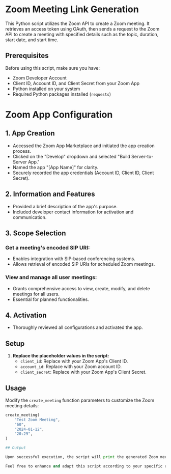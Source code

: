 # Zoom Meeting Link Generation

This Python script utilizes the Zoom API to create a Zoom meeting. It retrieves an access token using OAuth, then sends a request to the Zoom API to create a meeting with specified details such as the topic, duration, start date, and start time.

## Prerequisites

Before using this script, make sure you have:

- Zoom Developer Account
- Client ID, Account ID, and Client Secret from your Zoom App
- Python installed on your system
- Required Python packages installed (`requests`)

# Zoom App Configuration

## 1. App Creation

- Accessed the Zoom App Marketplace and initiated the app creation process.
- Clicked on the "Develop" dropdown and selected "Build Server-to-Server App."
- Named the app "[App Name]" for clarity.
- Securely recorded the app credentials (Account ID, Client ID, Client Secret).

## 2. Information and Features

- Provided a brief description of the app's purpose.
- Included developer contact information for activation and communication.

## 3. Scope Selection

### Get a meeting's encoded SIP URI:

- Enables integration with SIP-based conferencing systems.
- Allows retrieval of encoded SIP URIs for scheduled Zoom meetings.

### View and manage all user meetings:

- Grants comprehensive access to view, create, modify, and delete meetings for all users.
- Essential for planned functionalities.

## 4. Activation

- Thoroughly reviewed all configurations and activated the app.

## Setup

1. **Replace the placeholder values in the script:**
    - `client_id`: Replace with your Zoom App's Client ID.
    - `account_id`: Replace with your Zoom account ID.
    - `client_secret`: Replace with your Zoom App's Client Secret.


## Usage

Modify the `create_meeting` function parameters to customize the Zoom meeting details:

```python
create_meeting(
    "Test Zoom Meeting",
    "60",
    "2024-01-12",
    "20:29",
)

## Output

Upon successful execution, the script will print the generated Zoom meeting link. 

Feel free to enhance and adapt this script according to your specific requirements. If you encounter any issues, refer to the [Zoom API documentation](https://marketplace.zoom.us/docs/api-reference/introduction) for further assistance.
